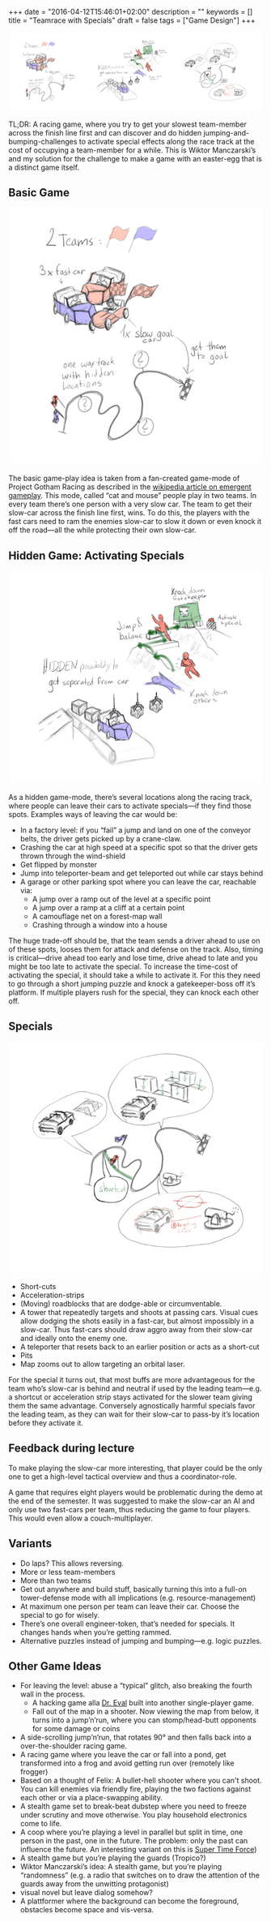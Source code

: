 +++
date = "2016-04-12T15:46:01+02:00"
description = ""
keywords = []
title = "Teamrace with Specials"
draft = false
tags = ["Game Design"]
+++

<img src="/media/racetrackspecials/racing_all.png" class="figure">

TL;DR: A racing game, where you try to get your slowest team-member across the finish line first and can discover and do hidden jumping-and-bumping-challenges to activate special effects along the race track at the cost of occupying a team-member for a while. This is Wiktor Manczarski’s and my solution for the challenge to make a game with an easter-egg that is a distinct game itself.

<!--more-->

## Basic Game

<img src="/media/racetrackspecials/racing1.png" class="figure">

The basic game-play idea is taken from a fan-created game-mode of Project Gotham Racing as described in the [wikipedia article on emergent gameplay](https://en.wikipedia.org/wiki/Emergent_gameplay#Changing_game_objectives). This mode, called “cat and mouse” people play in two teams. In every team there’s one person with a very slow car. The team to get their slow-car across the finish line first, wins. To do this, the players with the fast cars need to ram the enemies slow-car to slow it down or even knock it off the road―all the while protecting their own slow-car.

## Hidden Game: Activating Specials

<img src="/media/racetrackspecials/racing2.png" class="figure">

As a hidden game-mode, there’s several locations along the racing track, where people can leave their cars to activate specials―if they find those spots. Examples ways of leaving the car would be:

* In a factory level: if you “fail” a jump and land on one of the conveyor belts, the driver gets picked up by a crane-claw.
* Crashing the car at high speed at a specific spot so that the driver gets thrown through the wind-shield
* Get flipped by monster
* Jump into teleporter-beam and get teleported out while car stays behind
* A garage or other parking spot where you can leave the car, reachable via:
    * A jump over a ramp out of the level at a specific point
    * A jump over a ramp at a cliff at a certain point
    * A camouflage net on a forest-map wall
    * Crashing through a window into a house

The huge trade-off should be, that the team sends a driver ahead to use on of these spots, looses them for attack and defense on the track. Also, timing is critical―drive ahead too early and lose time, drive ahead to late and you might be too late to activate the special. To increase the time-cost of activating the special, it should take a while to activate it. For this they need to go through a short jumping puzzle and knock a gatekeeper-boss off it’s platform. If multiple players rush for the special, they can knock each other off.

## Specials

<img src="/media/racetrackspecials/racing3.png" class="figure">

* Short-cuts
* Acceleration-strips
* (Moving) roadblocks that are dodge-able or circumventable.
* A tower that repeatedly targets and shoots at passing cars. Visual cues allow dodging the shots easily in a fast-car, but almost impossibly in a slow-car. Thus fast-cars should draw aggro away from their slow-car and ideally onto the enemy one.
* A teleporter that resets back to an earlier position or acts as a short-cut
* Pits
* Map zooms out to allow targeting an orbital laser.


For the special it turns out, that most buffs are more advantageous for the team who’s slow-car is behind and neutral if used by the leading team―e.g. a shortcut or acceleration strip stays activated for the slower team giving them the same advantage. Conversely agnostically harmful specials favor the leading team, as they can wait for their slow-car to pass-by it’s location before they activate it.

## Feedback during lecture

To make playing the slow-car more interesting, that player could be the only one to get a high-level tactical overview and thus a coordinator-role.

A game that requires eight players would be problematic during the demo at the end of the semester. It was suggested to make the slow-car an AI and only use two fast-cars per team, thus reducing the game to four players. This would even allow a couch-multiplayer.

## Variants

* Do laps? This allows reversing.
* More or less team-members
* More than two teams
* Get out anywhere and build stuff, basically turning this into a full-on tower-defense mode with all implications (e.g. resource-management)
* At maximum one person per team can leave their car. Choose the special to go for wisely.
* There’s one overall engineer-token, that’s needed for specials. It changes hands when you’re getting rammed.
* Alternative puzzles instead of jumping and bumping―e.g. logic puzzles.

## Other Game Ideas

* For leaving the level: abuse a “typical” glitch, also breaking the fourth wall in the process.
  * A hacking game alla [Dr. Eval](https://alexnisnevich.github.io/untrusted/) built into another single-player game.
  * Fall out of the map in a shooter. Now viewing the map from below, it turns into a jump’n’run, where you can stomp/head-butt opponents for some damage or coins
* A side-scrolling jump’n’run, that rotates 90° and then falls back into a over-the-shoulder racing game.
* A racing game where you leave the car or fall into a pond, get transformed into a frog and avoid getting run over (remotely like frogger)
* Based on a thought of Felix: A bullet-hell shooter where you can't shoot. You can kill enemies via friendly fire, playing the two factions against each other or via a place-swapping ability.
* A stealth game set to break-beat dubstep where you need to freeze under scrutiny and move otherwise. You play household electronics come to life.
* A coop where you’re playing a level in parallel but split in time, one person in the past, one in the future. The problem: only the past can influence the future. An interesting variant on this is [Super Time Force](https://www.youtube.com/watch?v=Uh4f30VVhbk))
* A stealth game but you’re playing the guards (Tropico?)
* Wiktor Manczarski’s idea: A stealth game, but you’re playing “randomness” (e.g. a radio that switches on to draw the attention of the guards away from the unwitting protagonist)
* visual novel but leave dialog somehow?
* A plattformer where the background can become the foreground, obstacles become space and vis-versa.
